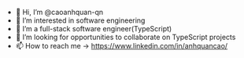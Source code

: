 - 👋 Hi, I’m @caoanhquan-qn
- 👀 I’m interested in software engineering
- 🌱 I’m a full-stack software engineer(TypeScript)
- 💞️ I’m looking for opportunities to collaborate on TypeScript projects
- 📫 How to reach me → https://www.linkedin.com/in/anhquancao/
